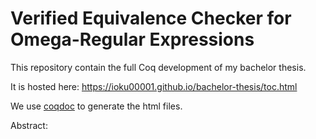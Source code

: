 # Verified Equivalence Checker for Omega-Regular Expressions

This repository contain the full Coq development of my bachelor thesis.

It is hosted here: https://ioku00001.github.io/bachelor-thesis/toc.html

We use [coqdoc](https://github.com/coq-community/coqdocjs) to generate the html files.

Abstract: 


